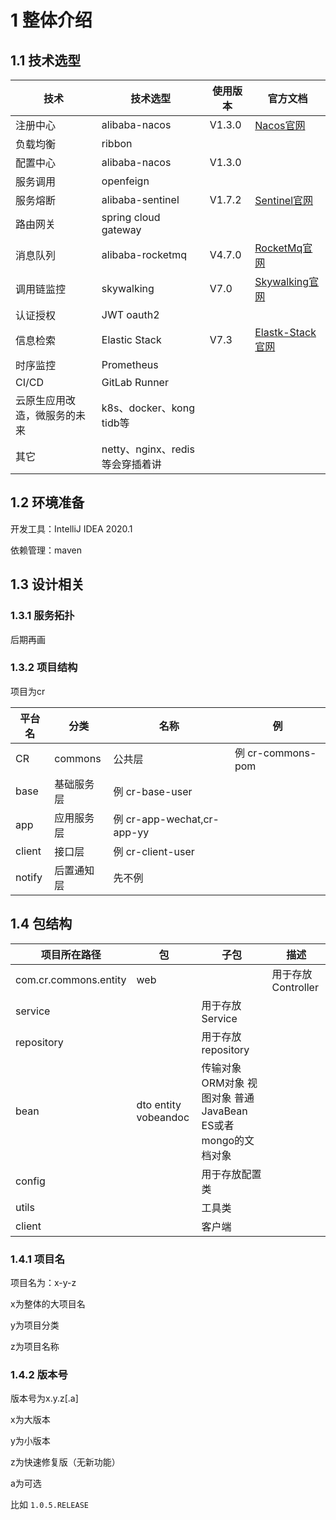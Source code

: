 # 1 整体介绍

## 1.1 技术选型

| 技术                         | 技术选型                        | 使用版本 | 官方文档                                                    |
| ---------------------------- | ------------------------------- | -------- | ----------------------------------------------------------- |
| 注册中心                     | alibaba-nacos                   | V1.3.0   | [Nacos官网](https://nacos.io/zh-cn/index.html)              |
| 负载均衡                     | ribbon                          |          |                                                             |
| 配置中心                     | alibaba-nacos                   | V1.3.0   |                                                             |
| 服务调用                     | openfeign                       |          |                                                             |
| 服务熔断                     | alibaba-sentinel                | V1.7.2   | [Sentinel官网](https://sentinelguard.io/zh-cn/index.html)   |
| 路由网关                     | spring cloud gateway            |          |                                                             |
| 消息队列                     | alibaba-rocketmq                | V4.7.0   | [RocketMq官网](http://rocketmq.apache.org/)                 |
| 调用链监控                   | skywalking                      | V7.0     | [Skywalking官网](http://skywalking.apache.org/)             |
| 认证授权                     | JWT oauth2                      |          |                                                             |
| 信息检索                     | Elastic Stack                   | V7.3     | [Elastk-Stack官网](https://www.elastic.co/guide/index.html) |
| 时序监控                     | Prometheus                      |          |                                                             |
| CI/CD                        | GitLab Runner                   |          |                                                             |
| 云原生应用改造，微服务的未来 | k8s、docker、kong tidb等        |          |                                                             |
| 其它                         | netty、nginx、redis等会穿插着讲 |          |                                                             |

## 1.2 环境准备

开发工具：IntelliJ IDEA 2020.1

依赖管理：maven

## 1.3 设计相关

### 1.3.1 服务拓扑

后期再画

### 1.3.2 项目结构

项目为cr

| 平台名 | 分类       | 名称                       | 例                |
| ------ | ---------- | -------------------------- | ----------------- |
| CR     | commons    | 公共层                     | 例 cr-commons-pom |
| base   | 基础服务层 | 例 cr-base-user            |                   |
| app    | 应用服务层 | 例 cr-app-wechat,cr-app-yy |                   |
| client | 接口层     | 例 cr-client-user          |                   |
| notify | 后置通知层 | 先不例                     |                   |

##  1.4 包结构

| 项目所在路径          | 包                   | 子包                                                         | 描述               |
| --------------------- | -------------------- | ------------------------------------------------------------ | ------------------ |
| com.cr.commons.entity | web                  |                                                              | 用于存放Controller |
| service               |                      | 用于存放Service                                              |                    |
| repository            |                      | 用于存放repository                                           |                    |
| bean                  | dto entity vobeandoc | 传输对象 ORM对象 视图对象 普通JavaBean ES或者mongo的文档对象 |                    |
| config                |                      | 用于存放配置类                                               |                    |
| utils                 |                      | 工具类                                                       |                    |
| client                |                      | 客户端                                                       |                    |

### 1.4.1 项目名

项目名为：x-y-z

x为整体的大项目名

y为项目分类

z为项目名称



### 1.4.2 版本号

版本号为x.y.z[.a]

x为大版本

y为小版本

z为快速修复版（无新功能）

a为可选

比如 `1.0.5.RELEASE` 
